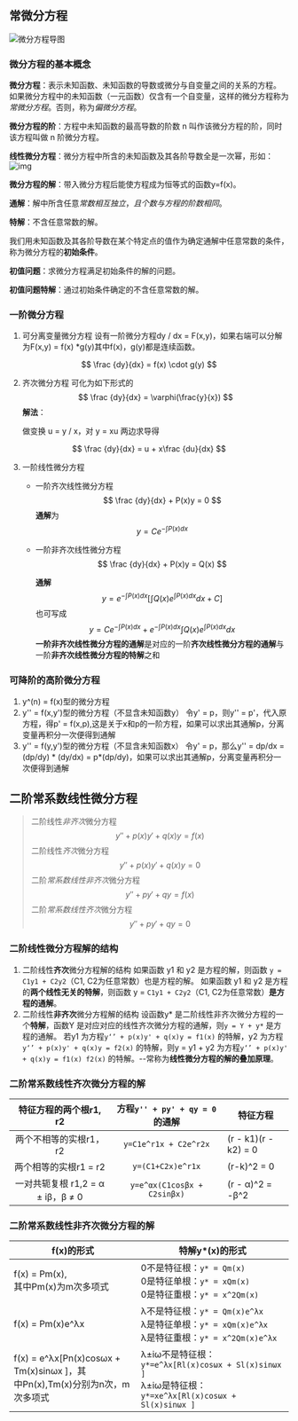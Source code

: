 ## 常微分方程

![微分方程导图](http://r0b2zy4ts.hn-bkt.clouddn.com//img/%E5%BE%AE%E5%88%86%E6%96%B9%E7%A8%8B%E5%AF%BC%E5%9B%BE.png)

### 微分方程的基本概念

**微分方程**：表示未知函数、未知函数的导数或微分与自变量之间的关系的方程。
如果微分方程中的未知函数（一元函数）仅含有一个自变量，这样的微分方程称为*常微分方程*。否则，称为*偏微分方程*。

**微分方程的阶**：方程中未知函数的最高导数的阶数 n 叫作该微分方程的阶，同时该方程叫做 n 阶微分方程。

**线性微分方程**：微分方程中所含的未知函数及其各阶导数全是一次幂，形如：
![img](https://bkimg.cdn.bcebos.com/formula/9da6947c9678587d6a1838c9c2f5a141.svg)

**微分方程的解**：带入微分方程后能使方程成为恒等式的函数y=f(x)。

**通解**：解中所含任意*常数相互独立*，*且个数与方程的阶数相同*。

**特解**：不含任意常数的解。

我们用未知函数及其各阶导数在某个特定点的值作为确定通解中任意常数的条件，称为微分方程的**初始条件**。

**初值问题**：求微分方程满足初始条件的解的问题。

**初值问题特解**：通过初始条件确定的不含任意常数的解。

### 一阶微分方程

1. 可分离变量微分方程
   设有一阶微分方程dy / dx = F(x,y)，如果右端可以分解为F(x,y) = f(x) *g(y)其中f(x)，g(y)都是连续函数。

$$
\frac {dy}{dx} = f(x) \cdot g(y)
$$

2. 齐次微分方程
   可化为如下形式的
   $$
   \frac {dy}{dx} = \varphi(\frac{y}{x})
   $$
   **解法**：

   做变换 u = y / x，对 y = xu 两边求导得

$$
\frac {dy}{dx} = u + x\frac {du}{dx}
$$

3. 一阶线性微分方程

   - 一阶齐次线性微分方程
     $$
     \frac {dy}{dx} + P(x)y = 0
     $$
     **通解**为
     $$
     y = Ce^{-\int P(x) dx}
     $$

   - 一阶非齐次线性微分方程
     $$
     \frac {dy}{dx} + P(x)y = Q(x)
     $$
     

     **通解**
     $$
     y = e^{-\int P(x) dx}[\int Q(x) e^{\int P(x)dx}dx + C]
     $$
     也可写成
     $$
     y = Ce^{-\int P(x) dx} + e^{-\int P(x) dx}\int Q(x) e^{\int P(x)dx}dx
     $$
     **一阶非齐次线性微分方程的通解**是对应的一阶**齐次线性微分方程的通解**与一阶**非齐次线性微分方程的特解**之和

### 可降阶的高阶微分方程

1. y^(n) = f(x)型的微分方程
2. y'' = f(x,y')型的微分方程（不显含未知函数y）
   令y' = p，则y'' = p'，代入原方程，得p' = f(x,p),这是关于x和p的一阶方程，如果可以求出其通解p，分离变量再积分一次便得到通解
3. y'' = f(y,y')型的微分方程（不显含未知函数x）
   令y' = p，那么y'' = dp/dx = (dp/dy) * (dy/dx) = p*(dp/dy)，如果可以求出其通解p，分离变量再积分一次便得到通解

## 二阶常系数线性微分方程

> 二阶线性*非齐次*微分方程
> $$
> y'' + p(x)y' + q(x)y = f(x)
> $$
> 二阶线性*齐次*微分方程
> $$
> y'' + p(x)y' + q(x)y = 0
> $$
> 二阶*常系数线性非齐次*微分方程
> $$
> y'' + py' + qy = f(x)
> $$
> 二阶*常系数线性齐次*微分方程
> $$
> y'' + py' + qy = 0
> $$

### 二阶线性微分方程解的结构

1. 二阶线性**齐次**微分方程解的结构
   如果函数 y1 和 y2 是方程的解，则函数 `y = C1y1 + C2y2`（C1, C2为任意常数）也是方程的解。
   如果函数 y1 和 y2 是方程的**两个线性无关的特解**，则函数 y = `C1y1 + C2y2`（C1, C2为任意常数）**是方程的通解**。
2. 二阶线性**非齐次**微分方程解的结构
   设函数y* 是二阶线性非齐次微分方程的一个**特解**，函数Y 是对应对应的线性齐次微分方程的通解，则`y = Y + y*` 是方程的通解。
   若y1 为方程`y‘’ + p(x)y' + q(x)y = f1(x)` 的特解，y2 为方程 `y‘’ + p(x)y' + q(x)y = f2(x)` 的特解，则y = y1 + y2 为方程`y‘’ + p(x)y' + q(x)y = f1(x) f2(x)` 的特解。--常称为**线性微分方程的解的叠加原理**。

### 二阶常系数线性齐次微分方程的解

|      特征方程的两个根r1, r2       | 方程`y'' + py' + qy = 0` 的通解 | 特征方程             |
| :-------------------------------: | :-----------------------------: | -------------------- |
|      两个不相等的实根r1，r2       |      `y=C1e^r1x + C2e^r2x`      | (r - k1)(r - k2) = 0 |
|       两个相等的实根r1 = r2       |        `y=(C1+C2x)e^r1x`        | (r-k)^2 = 0          |
| 一对共轭复根 r1,2 = α ± iβ，β ≠ 0 |   `y=e^αx(C1cosβx + C2sinβx)`   | (r - α)^2 = -β^2     |

### 二阶常系数线性非齐次微分方程的解

| f(x)的形式                                                   | 特解y*(x)的形式                                              |
| ------------------------------------------------------------ | ------------------------------------------------------------ |
| f(x) = Pm(x),<br />其中Pm(x)为m次多项式                      | 0不是特征根：`y* = Qm(x)`<br />0是特征单根：`y* = xQm(x)`<br />0是特征重根：`y* = x^2Qm(x)` |
| f(x) = Pm(x)e^λx                                             | λ不是特征根：`y* = Qm(x)e^λx`<br />λ是特征单根：`y* = xQm(x)e^λx`<br />λ是特征重根：`y* = x^2Qm(x)e^λx` |
| f(x) = e^λx[Pn(x)cosωx + Tm(x)sinωx ]，其<br />中Pn(x),Tm(x)分别为n次，m次多项式 | λ±iω不是特征根：`y*=e^λx[Rl(x)cosωx + Sl(x)sinωx ]`<br />λ±iω是特征根：`y*=xe^λx[Rl(x)cosωx + Sl(x)sinωx ]` |

